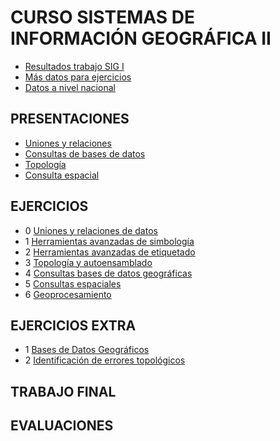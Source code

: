 # CURSO SISTEMAS DE INFORMACIÓN GEOGRÁFICA II

* [Resultados trabajo SIG I](https://planoss.github.io/valor/#7/-2.499/-79.866)
* [Más datos para ejercicios](https://www.dropbox.com/s/jirljq5q1d37573/archivos%20curso.rar?dl=0)
* [Datos a nivel nacional](https://www.dropbox.com/s/5gwmexfu80bj4c3/Compressed.rar?dl=0)

## PRESENTACIONES

* [Uniones y relaciones](http://prezi.com/9ytrrdx6ox4i/?utm_campaign=share&utm_medium=copy&rc=ex0share)
* [Consultas de bases de datos](http://prezi.com/colue-i3akcf/?utm_campaign=share&utm_medium=copy&rc=ex0share)
* [Topología](http://prezi.com/lm7_lmxoy1lh/?utm_campaign=share&utm_medium=copy&rc=ex0share)
* [Consulta espacial](http://prezi.com/0ilmzno_3yv5/?utm_campaign=share&utm_medium=copy&rc=ex0share)

## EJERCICIOS

* 0 [Uniones y relaciones de datos](https://drive.google.com/open?id=0BzlSI5GKglNmcnVPSTNEVG9ldWc)
* 1 [Herramientas avanzadas de simbología](https://drive.google.com/open?id=0BzlSI5GKglNmeGZvS0xsWS00ZU0)
* 2 [Herramientas avanzadas de etiquetado](https://drive.google.com/open?id=0BzlSI5GKglNmY3plRURETUVsdDg)
* 3 [Topología y autoensamblado](https://drive.google.com/open?id=0BzlSI5GKglNmNU1QYUFPNFMzQTA)
* 4 [Consultas bases de datos geográficas](https://drive.google.com/open?id=0BzlSI5GKglNma1EzMW8zbFdZMnM)
* 5 [Consultas espaciales](https://www.dropbox.com/s/utg821hf871s346/EJERCICIO5.rar?dl=0)
* 6 [Geoprocesamiento](https://drive.google.com/open?id=0BzlSI5GKglNmMGlmMkdMOHh2aDg)

## EJERCICIOS EXTRA

* 1 [Bases de Datos Geográficos](https://www.dropbox.com/s/u1xthvi8kb0w2rd/EXTRA1.rar?dl=0)
* 2 [Identificación de errores topológicos](https://www.dropbox.com/s/0s17q3f6zwl3fwn/EXTRA2.rar?dl=0)

## TRABAJO FINAL

## EVALUACIONES
